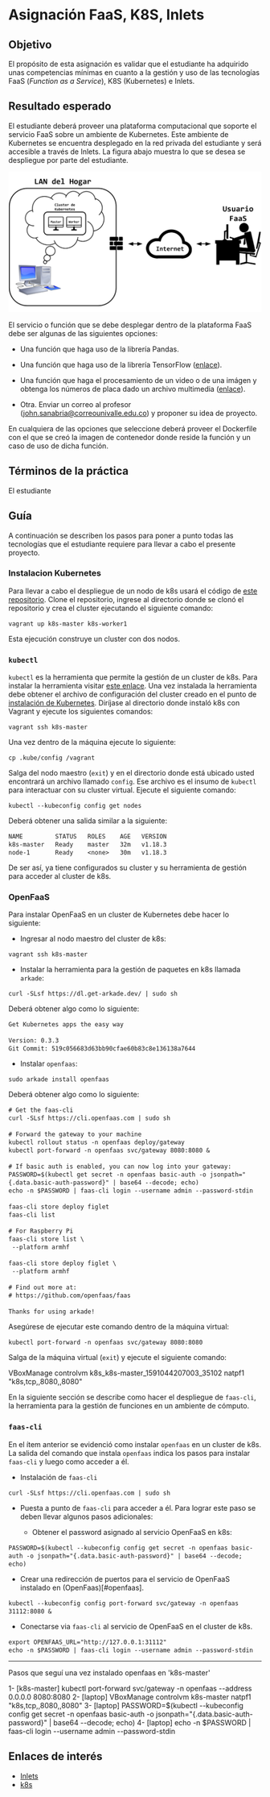 # Asignación FaaS, K8S, Inlets

## Objetivo

El propósito de esta asignación es validar que el estudiante ha adquirido unas competencias mínimas en cuanto a la gestión y uso de las tecnologías FaaS (*Function as a Service*), K8S (Kubernetes) e Inlets.

## Resultado esperado

El estudiante deberá proveer una plataforma computacional que soporte el servicio FaaS sobre un ambiente de Kubernetes. 
Este ambiente de Kubernetes se encuentra desplegado en la red privada del estudiante y será accesible a través de Inlets. 
La figura abajo muestra lo que se desea se despliegue por parte del estudiante.

![](../book/figures/FaaSK8SInletsHomework.png)

El servicio o función que se debe desplegar dentro de la plataforma FaaS debe ser algunas de las siguientes opciones:

* Una función que haga uso de la librería Pandas. 

* Una función que haga uso de la librería TensorFlow ([enlace](https://www.tensorflow.org/api_docs/python/tf)).

* Una función que haga el procesamiento de un video o de una imágen y obtenga los números de placa dado un archivo multimedia ([enlace](https://github.com/openalpr/openalpr)).

* Otra. Enviar un correo al profesor (john.sanabria@correounivalle.edu.co) y proponer su idea de proyecto.

En cualquiera de las opciones que seleccione deberá proveer el Dockerfile con el que se creó la imagen de contenedor donde reside la función y un caso de uso de dicha función.

## Términos de la práctica

El estudiante 

## Guía

A continuación se describen los pasos para poner a punto todas las tecnologías que el estudiante requiere para llevar a cabo el presente proyecto.

### Instalacion Kubernetes

Para llevar a cabo el despliegue de un nodo de k8s usará el código de [este repositorio](https://github.com/josanabr/ansible-k8s).
Clone el repositorio, ingrese al directorio donde se clonó el repositorio y crea el cluster ejecutando el siguiente comando:

```
vagrant up k8s-master k8s-worker1
```

Esta ejecución construye un cluster con dos nodos.

### `kubectl`

`kubectl` es la herramienta que permite la gestión de un cluster de k8s. 
Para instalar la herramienta visitar [este enlace](https://kubernetes.io/docs/tasks/tools/install-kubectl/).
Una vez instalada la herramienta debe obtener el archivo de configuración del cluster creado en el punto de [instalación de Kubernetes](#instalacion-kubernetes). 
Diríjase al directorio donde instaló k8s con Vagrant y ejecute los siguientes comandos:

```
vagrant ssh k8s-master
```

Una vez dentro de la máquina ejecute lo siguiente:

```
cp .kube/config /vagrant
```

Salga del nodo maestro (`exit`) y en el directorio donde está ubicado usted encontrará un archivo llamado `config`.
Ese archivo es el insumo de `kubectl` para interactuar con su cluster virtual.
Ejecute el siguiente comando:

```
kubectl --kubeconfig config get nodes
```

Deberá obtener una salida similar a la siguiente:

```
NAME         STATUS   ROLES    AGE   VERSION
k8s-master   Ready    master   32m   v1.18.3
node-1       Ready    <none>   30m   v1.18.3
```

De ser así, ya tiene configurados su cluster y su herramienta de gestión para acceder al cluster de k8s.

### OpenFaaS

Para instalar OpenFaaS en un cluster de Kubernetes debe hacer lo siguiente:

* Ingresar al nodo maestro del cluster de k8s:
```
vagrant ssh k8s-master
```
* Instalar la herramienta para la gestión de paquetes en k8s llamada `arkade`:
```
curl -SLsf https://dl.get-arkade.dev/ | sudo sh
```
Deberá obtener algo como lo siguiente:
```
Get Kubernetes apps the easy way

Version: 0.3.3
Git Commit: 519c056683d63bb90cfae60b83c8e136138a7644
```
* Instalar `openfaas`:
```
sudo arkade install openfaas
```
Deberá obtener algo como lo siguiente:
```
# Get the faas-cli
curl -SLsf https://cli.openfaas.com | sudo sh

# Forward the gateway to your machine
kubectl rollout status -n openfaas deploy/gateway
kubectl port-forward -n openfaas svc/gateway 8080:8080 &

# If basic auth is enabled, you can now log into your gateway:
PASSWORD=$(kubectl get secret -n openfaas basic-auth -o jsonpath="{.data.basic-auth-password}" | base64 --decode; echo)
echo -n $PASSWORD | faas-cli login --username admin --password-stdin

faas-cli store deploy figlet
faas-cli list

# For Raspberry Pi
faas-cli store list \
 --platform armhf

faas-cli store deploy figlet \
 --platform armhf

# Find out more at:
# https://github.com/openfaas/faas

Thanks for using arkade!
```

Asegúrese de ejecutar este comando dentro de la máquina virtual:

```
kubectl port-forward -n openfaas svc/gateway 8080:8080
```

Salga de la máquina virtual (`exit`) y ejecute el siguiente comando:

VBoxManage controlvm k8s_k8s-master_1591044207003_35102 natpf1 "k8s,tcp,,8080,,8080"


En la siguiente sección se describe como hacer el despliegue de `faas-cli`, la herramienta para la gestión de funciones en un ambiente de cómputo.

### `faas-cli`

En el ítem anterior se evidenció como instalar `openfaas` en un cluster de k8s.
La salida del comando que instala `openfaas` indica los pasos para instalar `faas-cli` y luego como acceder a él. 

* Instalación de `faas-cli`
```
curl -SLsf https://cli.openfaas.com | sudo sh
```
* Puesta a punto de `faas-cli` para acceder a él.
Para lograr este paso se deben llevar algunos pasos adicionales:

  * Obtener el password asignado al servicio OpenFaaS en k8s:
```
PASSWORD=$(kubectl --kubeconfig config get secret -n openfaas basic-auth -o jsonpath="{.data.basic-auth-password}" | base64 --decode; echo)
```

  * Crear una redirección de puertos para el servicio de OpenFaaS instalado en (OpenFaas)[#openfaas].
```
kubectl --kubeconfig config port-forward svc/gateway -n openfaas 31112:8080 &
```
   
  * Conectarse via `faas-cli` al servicio de OpenFaaS en el cluster de k8s.
```
export OPENFAAS_URL="http://127.0.0.1:31112"
echo -n $PASSWORD | faas-cli login --username admin --password-stdin
```

---

Pasos que seguí una vez instalado openfaas en 'k8s-master'

1- [k8s-master] kubectl port-forward svc/gateway -n openfaas --address 0.0.0.0 8080:8080
2- [laptop] VBoxManage controlvm k8s-master natpf1 "k8s,tcp,,8080,,8080"
3- [laptop] PASSWORD=$(kubectl --kubeconfig config get secret -n openfaas basic-auth -o jsonpath="{.data.basic-auth-password}" | base64 --decode; echo)
4- [laptop] echo -n $PASSWORD | faas-cli login --username admin --password-stdin

## Enlaces de interés

* [Inlets](https://github.com/josanabr/tunneling-inlets)
* [k8s](https://github.com/josanabr/ansible-k8s)
